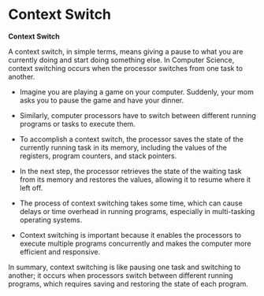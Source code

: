# Context Switch

**Context Switch**

A context switch, in simple terms, means giving a pause to what you are currently doing and start doing something else. In Computer Science, context switching occurs when the processor switches from one task to another.

 * Imagine you are playing a game on your computer. Suddenly, your mom asks you to pause the game and have your dinner.

 * Similarly, computer processors have to switch between different running programs or tasks to execute them.

 * To accomplish a context switch, the processor saves the state of the currently running task in its memory, including the values of the registers, program counters, and stack pointers.

 * In the next step, the processor retrieves the state of the waiting task from its memory and restores the values, allowing it to resume where it left off.

 * The process of context switching takes some time, which can cause delays or time overhead in running programs, especially in multi-tasking operating systems.

 * Context switching is important because it enables the processors to execute multiple programs concurrently and makes the computer more efficient and responsive.

In summary, context switching is like pausing one task and switching to another; it occurs when processors switch between different running programs, which requires saving and restoring the state of each program.

